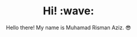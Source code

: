 <h1 align='center'> Hi! :wave:</h1>
<p align='center'> Hello there! My name is Muhamad Risman Aziz. 😎 </p>
